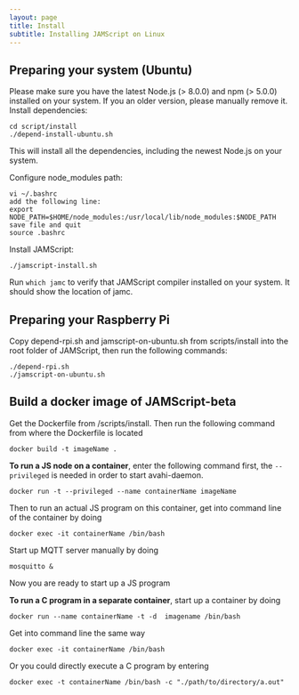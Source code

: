 ```yaml
---
layout: page
title: Install
subtitle: Installing JAMScript on Linux
---
```


## Preparing your system (Ubuntu)    

Please make sure you have the latest Node.js (> 8.0.0) and npm (> 5.0.0) installed on your system.
If you an older version, please manually remove it. 
Install dependencies:  
```shell
cd script/install
./depend-install-ubuntu.sh
```  
This will install all the dependencies, including the newest Node.js on your system.  

Configure node_modules path:
```shell
vi ~/.bashrc
add the following line:
export NODE_PATH=$HOME/node_modules:/usr/local/lib/node_modules:$NODE_PATH
save file and quit
source .bashrc
```  
  
Install JAMScript:
```shell
./jamscript-install.sh
```

Run `which jamc` to verify that JAMScript compiler installed on your system. It should show the location of jamc.

## Preparing your Raspberry Pi

Copy depend-rpi.sh and jamscript-on-ubuntu.sh from scripts/install into the root folder of JAMScript, then run the following commands:  
```shell
./depend-rpi.sh
./jamscript-on-ubuntu.sh
```


## Build a docker image of JAMScript-beta  

Get the Dockerfile from /scripts/install.
Then run the following command from where the Dockerfile is located

```shell
docker build -t imageName .
```
  
**To run a JS node on a container**, enter the following command first, the `--privileged` is needed in order to start avahi-daemon.
  
```shell
docker run -t --privileged --name containerName imageName
```
  
Then to run an actual JS program on this container, get into command line of the container by doing

```shell
docker exec -it containerName /bin/bash
```
  
Start up MQTT server manually by doing
```shell
mosquitto &
```
  
Now you are ready to start up a JS program


**To run a C program in a separate container**, start up a container by doing
```shell
docker run --name containerName -t -d  imagename /bin/bash
```
  
Get into command line the same way
```shell
docker exec -it containerName /bin/bash
```
  
Or you could directly execute a C program by entering

```shell
docker exec -t containerName /bin/bash -c "./path/to/directory/a.out"
```

